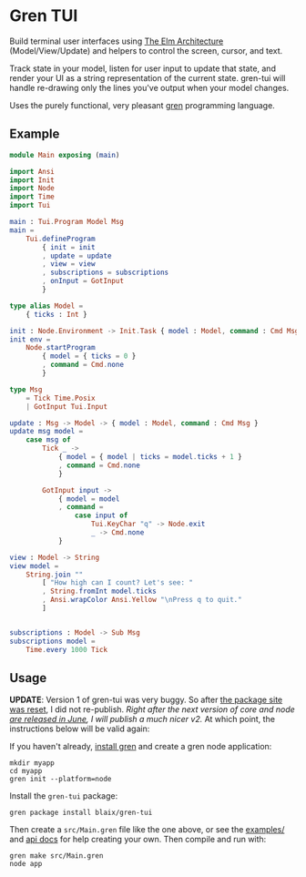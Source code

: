# Gren TUI

Build terminal user interfaces using [The Elm Architecture](https://guide.elm-lang.org/architecture/) (Model/View/Update) and helpers to control the screen, cursor, and text.

Track state in your model, listen for user input to update that state, and render your UI as a string representation of the current state.
gren-tui will handle re-drawing only the lines you've output when your model changes.

Uses the purely functional, very pleasant [gren](https://gren-lang.org/) programming language.

## Example

```elm
module Main exposing (main)

import Ansi
import Init
import Node
import Time
import Tui

main : Tui.Program Model Msg
main =
    Tui.defineProgram
        { init = init
        , update = update
        , view = view
        , subscriptions = subscriptions
        , onInput = GotInput
        }

type alias Model =
    { ticks : Int }

init : Node.Environment -> Init.Task { model : Model, command : Cmd Msg }
init env =
    Node.startProgram
        { model = { ticks = 0 }
        , command = Cmd.none
        }

type Msg
    = Tick Time.Posix
    | GotInput Tui.Input

update : Msg -> Model -> { model : Model, command : Cmd Msg }
update msg model =
    case msg of
        Tick _ ->
            { model = { model | ticks = model.ticks + 1 }
            , command = Cmd.none
            }

        GotInput input ->
            { model = model
            , command = 
                case input of
                    Tui.KeyChar "q" -> Node.exit
                    _ -> Cmd.none
            }

view : Model -> String
view model =
    String.join ""
        [ "How high can I count? Let's see: "
        , String.fromInt model.ticks
        , Ansi.wrapColor Ansi.Yellow "\nPress q to quit."
        ]


subscriptions : Model -> Sub Msg
subscriptions model =
    Time.every 1000 Tick
```

## Usage

**UPDATE**: Version 1 of gren-tui was very buggy.
So after [the package site was reset](https://gren.zulipchat.com/#narrow/stream/318902-dev-updates/topic/Packages.20site.20has.20been.20reset), I did not re-publish.
_Right after the next version of core and node [are released in June](https://gren.zulipchat.com/#narrow/stream/318902-dev-updates/topic/May.201st.2C.202024), I will publish a much nicer v2._
At which point, the instructions below will be valid again:

If you haven't already, [install gren](https://gren-lang.org/install) and create a gren node application:

```
mkdir myapp
cd myapp
gren init --platform=node
```

Install the `gren-tui` package:

```
gren package install blaix/gren-tui
```

Then create a `src/Main.gren` file like the one above, or
see the [examples/](https://github.com/blaix/gren-tui/tree/main/examples) and [api docs](https://packages.gren-lang.org/package/blaix/gren-tui) for help creating your own.
Then compile and run with:

```
gren make src/Main.gren
node app
```
